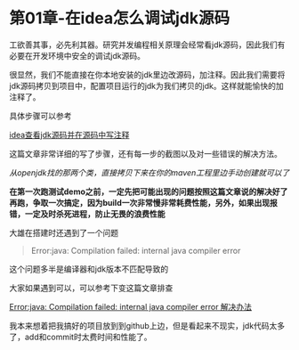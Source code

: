 # 第01章-在idea怎么调试jdk源码

工欲善其事，必先利其器。研究并发编程相关原理会经常看jdk源码，因此我们有必要在开发环境中安全的调试jdk源码。

很显然，我们不能直接在你本地安装的jdk里边改源码，加注释。因此我们需要将jdk源码拷贝到项目中，配置项目运行的jdk为我们拷贝的jdk。这样就能愉快的加注释了。

具体步骤可以参考

[idea查看jdk源码并在源码中写注释](https://blog.csdn.net/weixin_39520967/article/details/104592232)

这篇文章非常详细的写了步骤，还有每一步的截图以及对一些错误的解决方法。

*从openjdk找的那两个类，直接拷贝下来在你的maven工程里边手动创建就可以了*

**在第一次跑测试demo之前，一定先把可能出现的问题按照这篇文章说的解决好了再跑，争取一次搞定，因为build一次非常慢非常耗费性能，另外，如果出现报错，一定及时杀死进程，防止无畏的浪费性能**

大雄在搭建时还遇到了一个问题

> Error:java: Compilation failed: internal java compiler error

这个问题多半是编译器和jdk版本不匹配导致的


大家如果遇到可以，可以参考下变这篇文章排查

[Error:java: Compilation failed: internal java compiler error 解决办法](https://blog.csdn.net/jdjdndhj/article/details/70256989)

我本来想着把我搞好的项目放到到github上边，但是看起来不现实，jdk代码太多了，add和commit时太费时间和性能了。